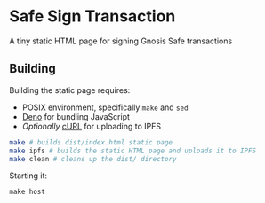 # Safe Sign Transaction

A tiny static HTML page for signing Gnosis Safe transactions

## Building

Building the static page requires:

- POSIX environment, specifically `make` and `sed`
- [Deno](https://deno.land) for bundling JavaScript
- _Optionally_ [cURL](https://curl.se) for uploading to IPFS

```sh
make # builds dist/index.html static page
make ipfs # builds the static HTML page and uploads it to IPFS
make clean # cleans up the dist/ directory
```


Starting it:
```
make host
```